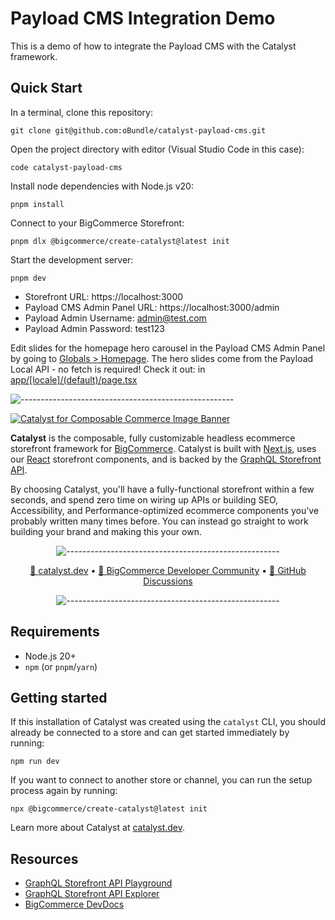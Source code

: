 # Payload CMS Integration Demo

This is a demo of how to integrate the Payload CMS with the Catalyst framework.

## Quick Start
In a terminal, clone this repository:
```shell
git clone git@github.com:oBundle/catalyst-payload-cms.git
```

Open the project directory with editor (Visual Studio Code in this case):
```shell
code catalyst-payload-cms
```

Install node dependencies with Node.js v20:
```shell
pnpm install
```

Connect to your BigCommerce Storefront:
```shell
pnpm dlx @bigcommerce/create-catalyst@latest init
```

Start the development server:
```shell
pnpm dev
```

- Storefront URL: https://localhost:3000
- Payload CMS Admin Panel URL: https://localhost:3000/admin
- Payload Admin Username: admin@test.com
- Payload Admin Password: test123

Edit slides for the homepage hero carousel in the Payload CMS Admin Panel by going to [Globals > Homepage](http://localhost:3000/admin/globals/homepage/). The hero slides come from the Payload Local API - no fetch is required!  Check it out: in [app/\[locale\]/(default)/page.tsx](https://github.com/oBundle/catalyst-payload-cms/blob/6af7fc32dcf3f5bcef231f7ff16d5cf61b2942f3/app/%5Blocale%5D/(default)/page.tsx#L65-L73)


![-----------------------------------------------------](https://storage.googleapis.com/bigcommerce-developers/images/catalyst_readme_hr.png)

<a href="https://catalyst.dev" target="_blank" rel="noopener norerrer">
  <img src="https://storage.googleapis.com/bigcommerce-developers/images/catalyst_readme_banner.png" alt="Catalyst for Composable Commerce Image Banner" title="Catalyst">
</a>

<br />

**Catalyst** is the composable, fully customizable headless ecommerce storefront framework for
[BigCommerce](https://www.bigcommerce.com/). Catalyst is built with [Next.js](https://nextjs.org/), uses
our [React](https://react.dev/) storefront components, and is backed by the
[GraphQL Storefront API](https://developer.bigcommerce.com/docs/storefront/graphql).

By choosing Catalyst, you'll have a fully-functional storefront within a few seconds, and spend zero time on wiring
up APIs or building SEO, Accessibility, and Performance-optimized ecommerce components you've probably written many
times before. You can instead go straight to work building your brand and making this your own.

<div align="center">

![-----------------------------------------------------](https://storage.googleapis.com/bigcommerce-developers/images/catalyst_readme_hr.png)

</div>

<p align="center">
 <a href="https://www.catalyst.dev">🚀 catalyst.dev</a> •
 <a href="https://developer.bigcommerce.com/community">🤗 BigCommerce Developer Community</a> •
 <a href="https://github.com/bigcommerce/catalyst/discussions">💬 GitHub Discussions</a>
</p>

<div align="center">

![-----------------------------------------------------](https://storage.googleapis.com/bigcommerce-developers/images/catalyst_readme_hr.png)

</div>

## Requirements

- Node.js 20+
- `npm` (or `pnpm`/`yarn`)

## Getting started

If this installation of Catalyst was created using the `catalyst` CLI, you should already be connected to a store and can get started immediately by running:

```shell
npm run dev
```

If you want to connect to another store or channel, you can run the setup process again by running:

```shell
npx @bigcommerce/create-catalyst@latest init
```

Learn more about Catalyst at [catalyst.dev](https://catalyst.dev).

## Resources

- [GraphQL Storefront API Playground](https://developer.bigcommerce.com/graphql-storefront/playground)
- [GraphQL Storefront API Explorer](https://developer.bigcommerce.com/graphql-storefront/explorer)
- [BigCommerce DevDocs](https://developer.bigcommerce.com/docs/build)
